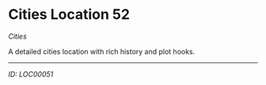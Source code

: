 # Cities Location 52

*Cities*

A detailed cities location with rich history and plot hooks.

---
*ID: LOC00051*